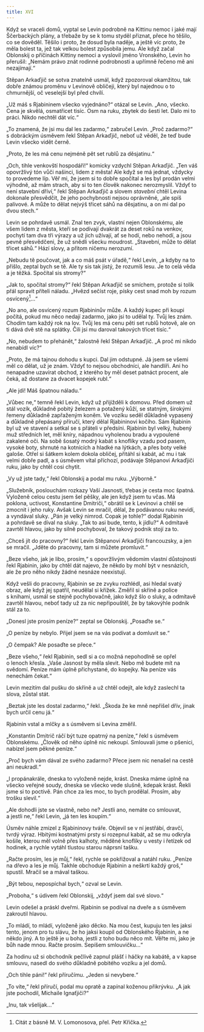 ```yaml
---
title: XVI
---
```


Když se vraceli domů, vyptal se Levin podrobně na Kittinu nemoc i jaké mají Ščerbackých plány, a třebaže by se k tomu styděl přiznat, přece ho těšilo, co se dověděl. Těšilo i proto, že dosud byla naděje, a ještě víc proto, že měla bolest ta, jež tak velkou bolest způsobila jemu. Ale když začal Oblonskij o příčinách Kittiny nemoci a vyslovil jméno Vronského, Levin ho přerušil: „Nemám právo znát rodinné podrobnosti a upřímně řečeno mě ani nezajímají.“

Stěpan Arkaďjič se sotva znatelně usmál, když zpozoroval okamžitou, tak dobře známou proměnu v Levinově obličeji, který byl najednou o to chmurnější, oč veselejší byl před chvílí.

„Už máš s Rjabininem všecko vyjednáno?“ otázal se Levin. „Ano, všecko. Cena je skvělá, osmatřicet tisíc. Osm na ruku, zbytek do šesti let. Dalo mi to práci. Nikdo nechtěl dát víc.“

„To znamená, že jsi mu dal les zadarmo,“ zabručel Levin. „Proč zadarmo?“ s dobráckým úsměvem řekl Stěpan Arkaďjič, neboť už věděl, že teď bude Levin všecko vidět černě.

„Proto, že les má cenu nejméně pět set rublů za děsjatinu.“

„Och, tihle venkovští hospodáři!“ komicky vzdychl Stěpan Arkaďjič. „Ten váš opovržlivý tón vůči našinci, lidem z města! Ale když se má jednat, vždycky to provedeme líp. Věř mi, že jsem si to dobře spočítal a les byl prodán velmi výhodně, až mám strach, aby si to ten člověk nakonec nerozmyslil. Vždyť to není stavební dříví,“ řekl Stěpan Arkaďjič a slovem _stavební_ chtěl Levina dokonale přesvědčit, že jeho pochybnosti nejsou oprávněné, „ale spíš palivové. A může to dělat nejvýš třicet sáhů na děsjatinu, a on mi dal po dvou stech.“

Levin se pohrdavě usmál. Znal ten zvyk, vlastní nejen Oblonskému, ale všem lidem z města, kteří se podívají dvakrát za deset roků na venkov, pochytí tam dva tři výrazy a už jich užívají, ať se hodí, nebo nehodí, a jsou pevně přesvědčeni, že už snědli všecku moudrost. „Stavební, může to dělat třicet sáhů.“ Hází slovy, a přitom ničemu nerozumí.

„Nebudu tě poučovat, jak a co máš psát v úřadě,“ řekl Levin, „a kdyby na to přišlo, zeptal bych se tě. Ale ty sis tak jistý, že rozumíš lesu. Je to celá věda a je těžká. Spočítal sis stromy?“

„Jak to, spočítal stromy?“ řekl Stěpan Arkaďjič se smíchem, protože si tolik přál spravit příteli náladu. „Hvězd sečíst roje, písky cest snad moh by rozum osvícený[^25]…“

„No ano, ale osvícený rozum Rjabininův může. A každý kupec při koupi počítá, pokud mu něco nedají zadarmo, jako jsi to udělal ty. Tvůj les znám. Chodím tam každý rok na lov. Tvůj les má cenu pěti set rublů hotově, ale on ti dává dvě stě na splátky. Čili jsi mu daroval takových třicet tisíc.“

„No, nebudem to přehánět,“ žalostně řekl Stěpan Arkaďjič. „A proč mi nikdo nenabídl víc?“

„Proto, že má tajnou dohodu s kupci. Dal jim odstupné. Já jsem se všemi měl co dělat, už je znám. Vždyť to nejsou obchodníci, ale handlíři. Ani ho nenapadne uzavírat obchod, z kterého by měl deset patnáct procent, ale čeká, až dostane za dvacet kopejek rubl.“

„Ale jdi! Máš špatnou náladu.“

„Vůbec ne,“ temně řekl Levin, když už přijížděli k domovu. Před domem už stál vozík, důkladně pobitý železem a potažený kůží, se statným, širokými řemeny důkladně zapřaženým koněm. Ve vozíku seděl důkladně vypasený a důkladně přepásaný příručí, který dělal Rjabininovi kočího. Sám Rjabinin byl už ve stavení a setkal se s přáteli v předsíni. Rjabinin byl velký, hubený muž středních let, měl kníry, nápadnou vyholenou bradu a vypoulené zakalené oči. Na sobě šosatý modrý kabát s knoflíky vzadu pod pasem, vysoké boty, shrnuté na kotnících a hladké na lýtkách, a přes boty velké galoše. Otřel si šátkem kolem dokola obličej, přitáhl si kabát, ač mu i tak velmi dobře padl, a s úsměvem vítal příchozí, podávaje Stěpanovi Arkaďjiči ruku, jako by chtěl cosi chytit.

„Vy už jste tady,“ řekl Oblonskij a podal mu ruku. „Výborně.“

„Služebník, poslouchám rozkazy Vaší Jasnosti, třebas je cesta moc špatná. Vyloženě celou cestu jsem šel pěšky, ale jen když jsem tu včas. Má poklona, uctivost, Konstantine Dmitriči,“ obrátil se k Levinovi a chtěl se zmocnit i jeho ruky. Avšak Levin se mračil, dělal, že podávanou ruku nevidí, a vyndával sluky. „Pán je velký nimrod. Copak je tohle?“ dodal Rjabinin a pohrdavě se díval na sluky. „Tak to asi bude, tento, k jídlu?“ A odmítavě zavrtěl hlavou, jako by silně pochyboval, že takový podnik stojí za to.

„Chceš jít do pracovny?“ řekl Levin Stěpanovi Arkaďjiči francouzsky, a jen se mračil. „Jděte do pracovny, tam si můžete promluvit.“

„Beze všeho, jak je libo, prosím,“ s opovržlivým vědomím vlastní důstojnosti řekl Rjabinin, jako by chtěl dát najevo, že někdo by mohl být v nesnázích, ale že pro něho nikdy žádné nesnáze neexistují.

Když vešli do pracovny, Rjabinin se ze zvyku rozhlédl, asi hledal svatý obraz, ale když jej spatřil, neudělal si křížek. Změřil si skříně a police s knihami, usmál se stejně pochybovačně, jako když šlo o sluky, a odmítavě zavrtěl hlavou, neboť tady už za nic nepřipouštěl, že by takovýhle podnik stál za to.

„Donesl jste prosím peníze?“ zeptal se Oblonskij. „Posaďte se.“

„O peníze by nebylo. Přijel jsem se na vás podívat a domluvit se.“

„O čempak? Ale posaďte se přece.“

„Beze všeho,“ řekl Rjabinin, sedl si a co možná nepohodlně se opřel o lenoch křesla. „Vaše Jasnost by měla slevit. Nebo mě budete mít na svědomí. Peníze mám úplně přichystané, do kopejky. Na peníze vás nenechám čekat.“

Levin mezitím dal pušku do skříně a už chtěl odejít, ale když zaslechl ta slova, zůstal stát.

„Beztak jste les dostal zadarmo,“ řekl. „Škoda že ke mně nepřišel dřív, jinak bych určil cenu já.“

Rjabinin vstal a mlčky a s úsměvem si Levina změřil.

„Konstantin Dmitrič ráčí být tuze opatrný na peníze,“ řekl s úsměvem Oblonskému. „Člověk od něho úplně nic nekoupí. Smlouvali jsme o pšenici, nabízel jsem pěkné peníze.“

„Proč bych vám dával ze svého zadarmo? Přece jsem nic nenašel na cestě ani neukradl.“

„I propánakrále, dneska to vyloženě nejde, krást. Dneska máme úplně na všecko veřejné soudy, dneska se všecko vede slušně, kdepak krást. Řekli jsme si to poctivě. Pán chce za les moc, to bych prodělal. Prosím, aby trošku slevil.“

„Ale dohodli jste se vlastně, nebo ne? Jestli ano, nemáte co smlouvat, a jestli ne,“ řekl Levin, „já ten les koupím.“

Úsměv náhle zmizel z Rjabininovy tváře. Objevil se v ní jestřábí, dravčí, tvrdý výraz. Hbitými kostnatými prsty si rozepnul kabát, až se mu odkryla košile, kterou měl volně přes kalhoty, měděné knoflíky u vesty i řetízek od hodinek, a rychle vytáhl tlustou starou náprsní tašku.

„Račte prosím, les je můj,“ řekl, rychle se pokřižoval a natáhl ruku. „Peníze na dřevo a les je můj. Takhle obchoduje Rjabinin a neškrtí každý groš,“ spustil. Mračil se a mával taškou.

„Být tebou, nepospíchal bych,“ ozval se Levin.

„Proboha,“ s údivem řekl Oblonskij, „vždyť jsem dal své slovo.“

Levin odešel a práskl dveřmi. Rjabinin se podíval na dveře a s úsměvem zakroutil hlavou.

„To mládí, to mládí, vyloženě jako děcko. Na mou čest, kupuju ten les jaksi tento, jenom pro tu slávu, že ho jaksi koupil od Oblonského Rjabinin, a ne někdo jiný. A to ještě je u boha, jestli z toho budu něco mít. Věřte mi, jako je bůh nade mnou. Račte prosím. Sepíšem smlouvičku…“

Za hodinu už si obchodník pečlivě zapnul plášť i háčky na kabátě, a v kapse smlouvu, nasedl do svého důkladně pobitého vozíku a jel domů.

„Och tihle páni!“ řekl příručímu. „Jeden si nevybere.“

„To víte,“ řekl příručí, podal mu opratě a zapínal koženou přikrývku. „A jak jste pochodil, Michaile Ignaťjiči?“

„Inu, tak všelijak…“

  

[^25]: Citát z básně M. V. Lomonosova, přel. Petr Křička.
